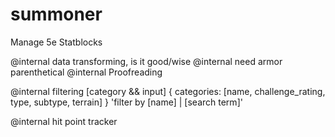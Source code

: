 # summoner

Manage 5e Statblocks

@internal data transforming, is it good/wise
@internal need armor parenthetical
@internal Proofreading

@internal filtering [category && input] { categories: [name, challenge_rating, type, subtype, terrain] }
          'filter by [name] | [search term]'

@internal hit point tracker
